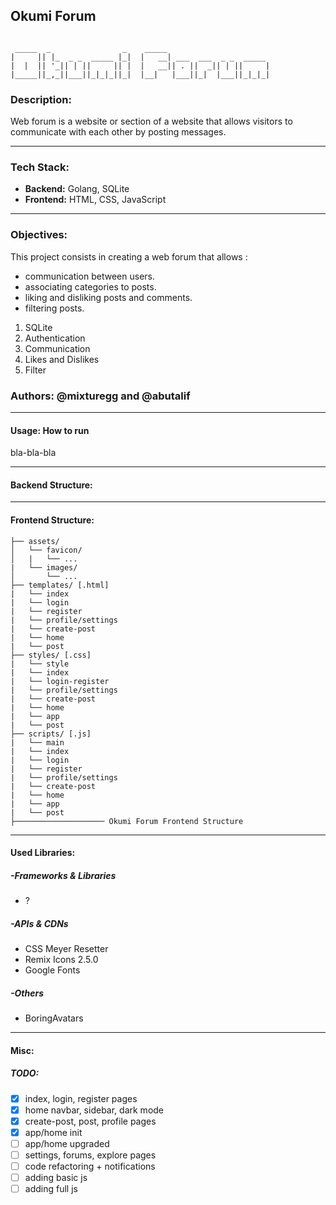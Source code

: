 ## **Okumi Forum**

```

 _____  _                _    _____
|     || |_  _ _  _____ |_|  |   __| ___  ___  _ _  _____
|  |  || '_|| | ||     || |  |   __|| . ||  _|| | ||     |
|_____||_,_||___||_|_|_||_|  |__|   |___||_|  |___||_|_|_|

```

### **Description:**

Web forum is a website or section of a website that allows visitors to communicate with each other by posting messages.

---

### **Tech Stack:**

- **Backend:** Golang, SQLite
- **Frontend:** HTML, CSS, JavaScript

---

### **Objectives:**

This project consists in creating a web forum that allows :

- communication between users.
- associating categories to posts.
- liking and disliking posts and comments.
- filtering posts.

1. SQLite
2. Authentication
3. Communication
4. Likes and Dislikes
5. Filter

### **Authors:** @mixturegg and @abutalif

---

#### **Usage:** How to run

bla-bla-bla

---

#### **Backend Structure:**

---

#### **Frontend Structure:**

```console
├── assets/
│   └── favicon/
│   |   └── ...
|   └── images/
│       └── ...
├── templates/ [.html]
|   └── index
|   └── login
|   └── register
|   └── profile/settings
|   └── create-post
|   └── home
|   └── post
├── styles/ [.css]
|   └── style
|   └── index
|   └── login-register
|   └── profile/settings
|   └── create-post
|   └── home
|   └── app
|   └── post
├── scripts/ [.js]
|   └── main
|   └── index
|   └── login
|   └── register
|   └── profile/settings
|   └── create-post
|   └── home
|   └── app
|   └── post
├──────────────────── Okumi Forum Frontend Structure
```

---

#### **Used Libraries:**

##### **-Frameworks & Libraries**

- ?

##### **-APIs & CDNs**

- CSS Meyer Resetter
- Remix Icons 2.5.0
- Google Fonts

##### **-Others**

- BoringAvatars

---

#### **Misc:**

##### **TODO:**

- [x] index, login, register pages
- [x] home navbar, sidebar, dark mode
- [x] create-post, post, profile pages
- [x] app/home init
- [ ] app/home upgraded
- [ ] settings, forums, explore pages
- [ ] code refactoring + notifications
- [ ] adding basic js
- [ ] adding full js
